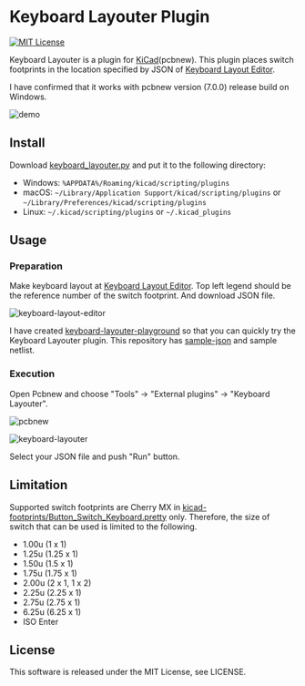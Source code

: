
# Keyboard Layouter Plugin

[![MIT License](https://img.shields.io/github/license/mashape/apistatus.svg)](LICENSE)

Keyboard Layouter is a plugin for [KiCad](http://kicad-pcb.org/)(pcbnew).
This plugin places switch footprints in the location specified by JSON of
[Keyboard Layout Editor](http://www.keyboard-layout-editor.com/).

I have confirmed that it works with pcbnew version (7.0.0) release build on Windows.

![demo](https://raw.githubusercontent.com/yskoht/keyboard-layouter/images/demo.gif)

## Install

Download [keyboard_layouter.py](https://github.com/yskoht/keyboard-layouter/blob/master/keyboard_layouter.py) and put it to the following directory:

- Windows: `%APPDATA%/Roaming/kicad/scripting/plugins`
- macOS: `~/Library/Application Support/kicad/scripting/plugins` or `~/Library/Preferences/kicad/scripting/plugins`
- Linux: `~/.kicad/scripting/plugins` or `~/.kicad_plugins`

## Usage

### Preparation

Make keyboard layout at [Keyboard Layout Editor](http://www.keyboard-layout-editor.com/). Top left legend should be the reference number of the switch footprint. And download JSON file.

![keyboard-layout-editor](https://raw.githubusercontent.com/yskoht/keyboard-layouter/images/keyboard-layout-editor.png)

I have created [keyboard-layouter-playground](https://github.com/yskoht/keyboard-layouter-playground) so that you can quickly try the Keyboard Layouter plugin.
This repository has [sample-json](https://github.com/yskoht/keyboard-layouter-playground/tree/master/sample-json) and sample netlist.

### Execution

Open Pcbnew and choose "Tools" -> "External plugins" -> "Keyboard Layouter".

![pcbnew](https://raw.githubusercontent.com/yskoht/keyboard-layouter/images/pcbnew.png)

![keyboard-layouter](https://raw.githubusercontent.com/yskoht/keyboard-layouter/images/keyboard-layouter.png)

Select your JSON file and push "Run" button.

## Limitation

Supported switch footprints are Cherry MX in [kicad-footprints/Button_Switch_Keyboard.pretty](https://github.com/KiCad/kicad-footprints/tree/master/Button_Switch_Keyboard.pretty) only. Therefore, the size of switch that can be used is limited to the following.

- 1.00u (1 x 1)
- 1.25u (1.25 x 1)
- 1.50u (1.5 x 1)
- 1.75u (1.75 x 1)
- 2.00u (2 x 1, 1 x 2)
- 2.25u (2.25 x 1)
- 2.75u (2.75 x 1)
- 6.25u (6.25 x 1)
- ISO Enter

## License

This software is released under the MIT License, see LICENSE.
